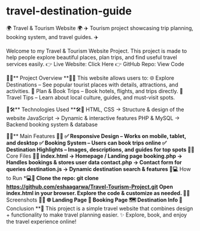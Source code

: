 # travel-destination-guide
🌍 Travel & Tourism Website 🌍
✈️ Tourism project showcasing trip planning, booking system, and travel guides. ✈️

Welcome to my Travel & Tourism Website Project.
This project is made to help people explore beautiful places, plan trips, and find useful travel services easily.
👉 Live Website: Click Here
👉 GitHub Repo: View Code

🌟📌** Project Overview **📌🌟
This website allows users to:
🌐 Explore Destinations – See popular tourist places with details, attractions, and activities.
🧳 Plan & Book Trips – Book hotels, flights, and trips directly.
📖 Travel Tips – Learn about local culture, guides, and must-visit spots.

🌟🛠️** Technologies Used **🛠️🌟
HTML, CSS → Structure & design of the website
JavaScript → Dynamic & interactive features
PHP & MySQL → Backend booking system & database

🌟🚀** Main Features **🚀🌟
✅ Responsive Design – Works on mobile, tablet, and desktop
✅ Booking System – Users can book trips online
✅ Destination Highlights – Images, descriptions, and guides for top spots
🌟📂** Core Files **📂🌟
index.html → Homepage / Landing page
booking.php → Handles bookings & stores user data
contact.php → Contact form for queries
destination.js → Dynamic destination search & features
🌟💻** How to Run ***💻🌟
Clone the repo:
git clone https://github.com/eshaagarwa/Travel-Tourism-Project.git
Open index.html in your browser.
Explore the code & customize as needed.
🌟📸** Screenshots **📸🌟
🌐 Landing Page
📅 Booking Page
🗺️ Destination Info
🌟** Conclusion **🌟
This project is a simple travel website that combines design + functionality to make travel planning easier.
✨ Explore, book, and enjoy the travel experience online!
